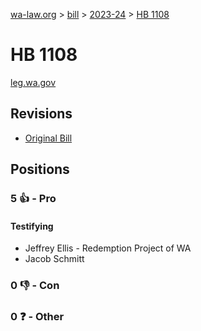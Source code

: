 [wa-law.org](/) > [bill](/bill/) > [2023-24](/bill/2023-24/) > [HB 1108](/bill/2023-24/hb/1108/)

# HB 1108
[leg.wa.gov](https://app.leg.wa.gov/billsummary?BillNumber=1108&Year=2023&Initiative=false)

## Revisions
* [Original Bill](1/)

## Positions
### 5 👍 - Pro
#### Testifying
* Jeffrey  Ellis - Redemption Project of WA 
* Jacob  Schmitt

### 0 👎 - Con

### 0 ❓ - Other
